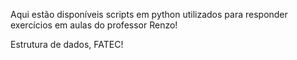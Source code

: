 Aqui estão disponíveis scripts em python utilizados para responder exercícios em aulas do professor Renzo!

Estrutura de dados, FATEC!
